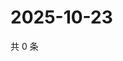 # 2025-10-23

共 0 条

<!-- BEGIN ZHIHUQUESTIONS -->
<!-- 最后更新时间 Thu Oct 23 2025 02:18:12 GMT+0800 (China Standard Time) -->

<!-- END ZHIHUQUESTIONS -->
